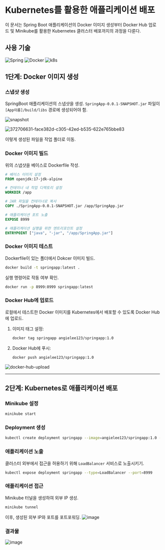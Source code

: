 # Kubernetes를 활용한 애플리케이션 배포

이 문서는 Spring Boot 애플리케이션의 Docker 이미지 생성부터 Docker Hub 업로드 및 Minikube를 활용한 Kubernetes 클러스터 배포까지의 과정을 다룬다.

## 사용 기술
![Spring](https://img.shields.io/badge/Spring-6DB33F?style=for-the-badge&logo=spring&logoColor=white) ![Docker](https://img.shields.io/badge/docker-%230db7ed.svg?style=for-the-badge&logo=docker&logoColor=white)
![k8s](https://img.shields.io/badge/kubernetes-%23326ce5.svg?style=for-the-badge&logo=kubernetes&logoColor=white) ![]()


## 1단계: Docker 이미지 생성

### 스냅샷 생성
SpringBoot 애플리케이션의 스냅샷을 생성. `SpringApp-0.0.1-SNAPSHOT.jar` 파일이 `[App이름]/build/libs` 경로에 생성되어야 함.

<img src="https://github.com/user-attachments/assets/018e88fd-e084-4b4b-aa63-b654acae1dc0" alt="snapshot" />

![372706631-face382d-c305-42ed-b535-622e765bbe83](https://github.com/user-attachments/assets/b0c91965-7a81-4fcf-a4f7-0c4196cfc495)


이렇게 생성된 파일을 작업 폴더로 이동.

### Docker 이미지 빌드
위의 스냅샷을 베이스로 Dockerfile 작성.

```dockerfile
# 베이스 이미지 설정
FROM openjdk:17-jdk-alpine

# 컨테이너 내 작업 디렉토리 설정
WORKDIR /app

# JAR 파일을 컨테이너로 복사
COPY ./SpringApp-0.0.1-SNAPSHOT.jar /app/SpringApp.jar

# 애플리케이션 포트 노출
EXPOSE 8999

# 애플리케이션 실행을 위한 엔트리포인트 설정
ENTRYPOINT ["java", "-jar", "/app/SpringApp.jar"]
```

### Docker 이미지 테스트
Dockerfile이 있는 폴더에서 Dokcer 이미지 빌드.

```bash
docker build -t springapp:latest .
```

실행 명령어로 작동 여부 확인.

```bash
docker run -p 8999:8999 springapp:latest
```

### Docker Hub에 업로드
로컬에서 테스트한 Docker 이미지를 Kubernetes에서 배포할 수 있도록 Docker Hub에 업로드.

1. 이미지 태그 설정:
   ```bash
   docker tag springapp angielee123/springapp:1.0
   ```

2. Docker Hub에 푸시:
   ```bash
   docker push angielee123/springapp:1.0
   ```

![docker-hub-upload](https://github.com/user-attachments/assets/1c2f3862-6fcb-43a7-8006-73be7be0ba9f)

---

## 2단계: Kubernetes로 애플리케이션 배포

### Minikube 설정

```bash
minikube start
```

### Deployment 생성

```bash
kubectl create deployment springapp --image=angielee123/springapp:1.0 --replicas=3
```

### 애플리케이션 노출
클러스터 외부에서 접근을 허용하기 위해 `LoadBalancer` 서비스로 노출시키기.

```bash
kubectl expose deployment springapp --type=LoadBalancer --port=8999
```

### 애플리케이션 접근
Minikube 터널을 생성하여 외부 IP 생성.

```bash
minikube tunnel
```

이후, 생성된 외부 IP와 포트를 포트포워딩.
![image](https://github.com/user-attachments/assets/8eb66488-215a-42b5-95b4-bce90ed1a0ce)

### 결과물
![image](https://github.com/user-attachments/assets/b3c0fb89-50a1-44db-b81a-6a3ffddffd5d)


